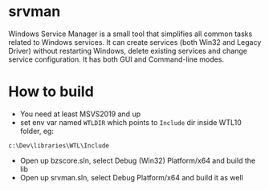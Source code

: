 # srvman
Windows Service Manager is a small tool that simplifies all common tasks related to Windows services. It can create services (both Win32 and Legacy Driver) without restarting Windows, delete existing services and change service configuration. It has both GUI and Command-line modes.

# How to build
- You need at least MSVS2019 and up
- set env var named `WTLDIR` which points to `Include` dir inside WTL10 folder, eg:
```
c:\Dev\libraries\WTL\Include
```
- Open up bzscore.sln, select Debug (Win32) Platform/x64 and build the lib
- Open up srvman.sln, select Debug Platform/x64 and build it as well
